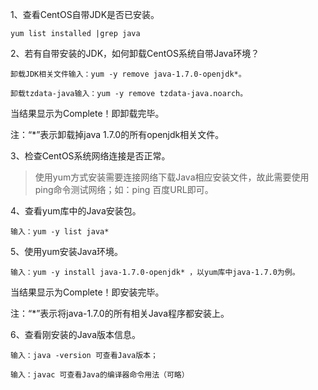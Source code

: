 1、查看CentOS自带JDK是否已安装。

	yum list installed |grep java

2、若有自带安装的JDK，如何卸载CentOS系统自带Java环境？

	卸载JDK相关文件输入：yum -y remove java-1.7.0-openjdk*。

	卸载tzdata-java输入：yum -y remove tzdata-java.noarch。

  当结果显示为Complete！即卸载完毕。

注：“*”表示卸载掉java 1.7.0的所有openjdk相关文件。

3、检查CentOS系统网络连接是否正常。

> 使用yum方式安装需要连接网络下载Java相应安装文件，故此需要使用ping命令测试网络；如：ping 百度URL即可。

4、查看yum库中的Java安装包。

	输入：yum -y list java* 

5、使用yum安装Java环境。

	输入：yum -y install java-1.7.0-openjdk* ，以yum库中java-1.7.0为例。 

  当结果显示为Complete！即安装完毕。

注：“*”表示将java-1.7.0的所有相关Java程序都安装上。

6、查看刚安装的Java版本信息。

	输入：java -version 可查看Java版本；

	输入：javac 可查看Java的编译器命令用法（可略）